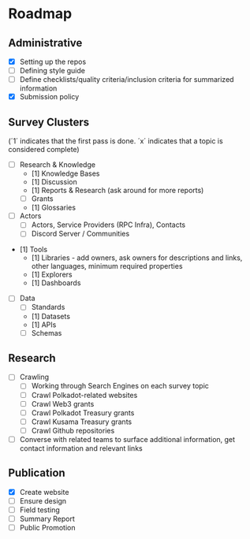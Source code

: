 # Roadmap

## Administrative
- [x] Setting up the repos
- [ ] Defining style guide
- [ ] Define checklists/quality criteria/inclusion criteria for summarized information
- [x] Submission policy

## Survey Clusters

(´1´ indicates that the first pass is done. ´x´ indicates that a topic is considered complete)

- [ ] Research & Knowledge
    - [1] Knowledge Bases
    - [1] Discussion
    - [1] Reports & Research (ask around for more reports)
    - [ ] Grants
    - [1] Glossaries
- [ ] Actors
    - [ ] Actors, Service Providers (RPC Infra), Contacts
    - [ ] Discord Server / Communities
- [1] Tools
    - [1] Libraries - add owners, ask owners for descriptions and links, other languages, minimum required properties
    - [1] Explorers
    - [1] Dashboards
- [ ] Data
    - [ ] Standards
    - [1] Datasets
    - [1] APIs
    - [ ] Schemas

## Research
- [ ] Crawling
    - [ ] Working through Search Engines on each survey topic
    - [ ] Crawl Polkadot-related websites
    - [ ] Crawl Web3 grants
    - [ ] Crawl Polkadot Treasury grants
    - [ ] Crawl Kusama Treasury grants
    - [ ] Crawl Github repositories
- [ ] Converse with related teams to surface additional information, get contact information and relevant links

## Publication
- [x] Create website
- [ ] Ensure design
- [ ] Field testing
- [ ] Summary Report
- [ ] Public Promotion
